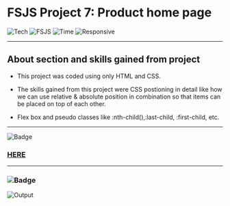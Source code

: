 # FSJS Project 7: Product home page


![Tech](https://img.shields.io/badge/HTML-CSS-blue)
![FSJS](https://img.shields.io/badge/FSJS%20Bootcamp-Hitesh%20Choudhary-orange)
![Time](https://img.shields.io/badge/TIME%20TAKEN-4%20Hrs-red)
![Responsive](https://img.shields.io/badge/Mobile%20Responsive%20-Yes-brightgreen)

***

## About section and skills gained from project
- This project was coded using only HTML and CSS. 

- The skills gained from this project were CSS postioning in detail like how we can use relative & absolute position in combination so that items can be placed on top of each other. 

- Flex box and pseudo classes like :nth-child(),:last-child, :first-child, etc.

***


![Badge](https://img.shields.io/badge/PROJECT%20LINK-BELOW-lightgrey) 
### [HERE](https://project-link-7.netlify.app/)

***

### ![Badge](https://img.shields.io/badge/FINAL-OUTPUT-yellow)

![Output](./final%20output/)










